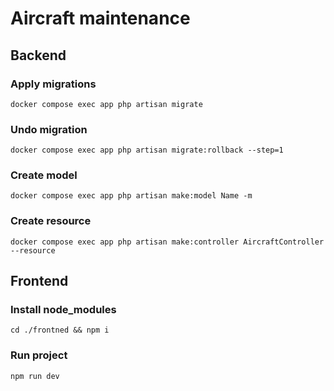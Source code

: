 # Aircraft maintenance

## Backend
### Apply migrations
```docker compose exec app php artisan migrate```

### Undo migration
```docker compose exec app php artisan migrate:rollback --step=1```

### Create model
```docker compose exec app php artisan make:model Name -m```

### Create resource
```docker compose exec app php artisan make:controller AircraftController --resource```

## Frontend
### Install node_modules
```cd ./frontned && npm i```
### Run project
```npm run dev```